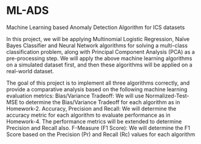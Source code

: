 # ML-ADS
Machine Learning based Anomaly Detection Algorithm for ICS datasets

In this project, we will be applying Multinomial Logistic Regression, Naïve Bayes Classifier and 
Neural Network algorithms for solving a multi-class classification problem, along with Principal 
Component Analysis  (PCA)  as  a pre-processing step.
We will apply  the above machine  learning 
algorithms on a simulated dataset first, and then these algorithms will be applied on a real-world dataset. 

The goal  of this  project  is  to  implement  all three algorithms  correctly, and provide a comparative 
analysis based on the following machine learning evaluation metrics: 
Bias/Variance Tradeoff: We will use Normalized-Test-MSE to determine the Bias/Variance 
Tradeoff for each algorithm as in Homework-2. 
Accuracy, Precision and Recall: We will determine the accuracy metric for each algorithm to 
evaluate  performance  as  in  Homework-4.  The  performance  metrics  will  be  extended  to 
determine Precision and Recall also. 
F-Measure (F1 Score): We will determine the F1 Score based on the Precision (Pr) and Recall 
(Rc) values for each algorithm
